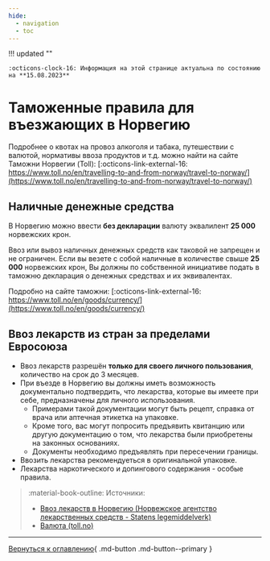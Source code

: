 ```yaml
---
hide:
  - navigation
  - toc
---
```

!!! updated ""

    :octicons-clock-16: Информация на этой странице актуальна по состоянию на **15.08.2023**

# Таможенные правила для въезжающих в Норвегию 
Подробнее о квотах на провоз алкоголя и табака, путешествии с валютой, нормативы ввоза продуктов и т.д. можно найти на сайте Таможни Норвегии (Toll): [:octicons-link-external-16: https://www.toll.no/en/travelling-to-and-from-norway/travel-to-norway/](https://www.toll.no/en/travelling-to-and-from-norway/travel-to-norway/)

## Наличные денежные средства
В Норвегию можно ввести **без декларации** валюту эквалилент **25 000** норвежских крон. 

Ввоз или вывоз наличных денежных средств как таковой не запрещен и не ограничен. Если вы везете с собой наличные в количестве свыше **25 000** норвежских крон, Вы должны по собственной инициативе подать в таможню декларация о денежных средствах и их эквивалентах.

Подробно на сайте таможни: [:octicons-link-external-16: https://www.toll.no/en/goods/currency/](https://www.toll.no/en/goods/currency/)

## Ввоз лекарств из стран за пределами Евросоюза
- Ввоз лекарств разрешён **только для своего личного пользования**, количество на срок до 3 месяцев.
- При въезде в Норвегию вы должны иметь возможность документально подтвердить, что лекарства, которые вы имеете при себе, предназначены для личного использования.
    - Примерами такой документации могут быть рецепт, справка от врача или аптечная этикетка на упаковке.
    - Кроме того, вас могут попросить предъявить квитанцию ​​или другую документацию о том, что лекарства были приобретены на законных основаниях. 
    - Документы необходимо предъявлять при пересечении границы.
- Ввозить лекарства рекомендуеться в оригинальной упаковке.
- Лекарства наркотического и допингового содержания - особые правила.

> :material-book-outline: Источники: 
> 
> - [Ввоз лекарств в Норвегию (Норвежское агентство лекарственных средств - Statens legemiddelverk)](https://legemiddelverket.no/import-og-salg/import-til-personlig-bruk/legemidler-pa-reise-inn-til-norge)
> - [Валюта (toll.no)](https://www.toll.no/en/goods/currency/)


---

[Вернуться к оглавлению](index.md){ .md-button .md-button--primary }